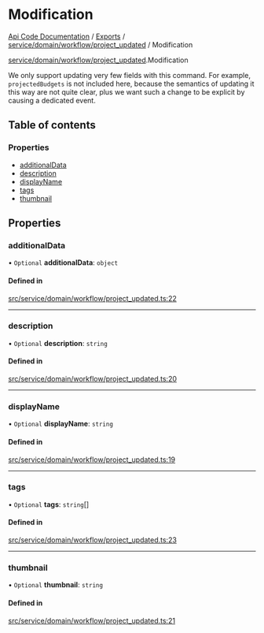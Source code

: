 # Modification
 
[Api Code Documentation](../README.md) / [Exports](../modules.md) / [service/domain/workflow/project\_updated](../modules/service_domain_workflow_project_updated.md) / Modification

[service/domain/workflow/project\_updated](../modules/service_domain_workflow_project_updated.md).Modification

We only support updating very few fields with this command. For example,
`projectedBudgets` is not included here, because the semantics of updating it this
way are not quite clear, plus we want such a change to be explicit by causing a
dedicated event.

## Table of contents

### Properties

- [additionalData](service_domain_workflow_project_updated.Modification.md#additionaldata)
- [description](service_domain_workflow_project_updated.Modification.md#description)
- [displayName](service_domain_workflow_project_updated.Modification.md#displayname)
- [tags](service_domain_workflow_project_updated.Modification.md#tags)
- [thumbnail](service_domain_workflow_project_updated.Modification.md#thumbnail)

## Properties

### additionalData

• `Optional` **additionalData**: `object`

#### Defined in

[src/service/domain/workflow/project_updated.ts:22](https://github.com/openkfw/TruBudget/blob/3cf6626/api/src/service/domain/workflow/project_updated.ts#L22)

___

### description

• `Optional` **description**: `string`

#### Defined in

[src/service/domain/workflow/project_updated.ts:20](https://github.com/openkfw/TruBudget/blob/3cf6626/api/src/service/domain/workflow/project_updated.ts#L20)

___

### displayName

• `Optional` **displayName**: `string`

#### Defined in

[src/service/domain/workflow/project_updated.ts:19](https://github.com/openkfw/TruBudget/blob/3cf6626/api/src/service/domain/workflow/project_updated.ts#L19)

___

### tags

• `Optional` **tags**: `string`[]

#### Defined in

[src/service/domain/workflow/project_updated.ts:23](https://github.com/openkfw/TruBudget/blob/3cf6626/api/src/service/domain/workflow/project_updated.ts#L23)

___

### thumbnail

• `Optional` **thumbnail**: `string`

#### Defined in

[src/service/domain/workflow/project_updated.ts:21](https://github.com/openkfw/TruBudget/blob/3cf6626/api/src/service/domain/workflow/project_updated.ts#L21)
